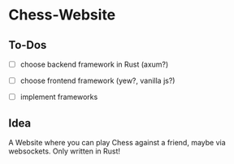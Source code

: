 # Chess-Website

 ## To-Dos

  - [ ] choose backend framework in Rust (axum?)
  - [ ] choose frontend framework (yew?, vanilla js?)
  - [ ] implement frameworks


 ## Idea

  A Website where you can play Chess against a friend, maybe via websockets.
  Only written in Rust!
